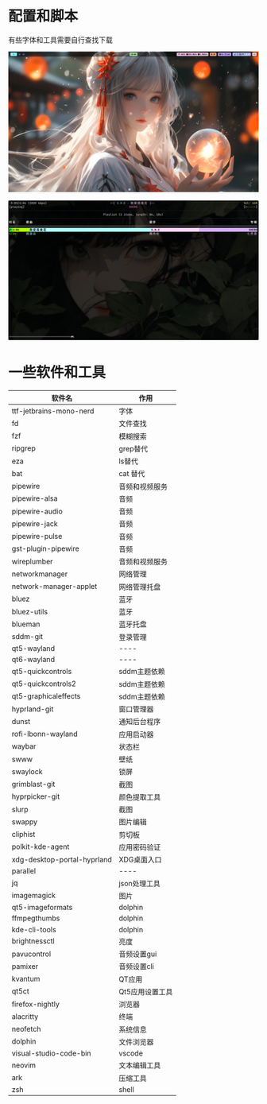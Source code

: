 # 配置和脚本
有些字体和工具需要自行查找下载

![](./screenshots/screenshot_2.png)

![](./screenshots/music.png)

# 一些软件和工具

| 软件名                      | 作用            |
| -----                       | -----           |
| ttf-jetbrains-mono-nerd     | 字体            |
| fd                          | 文件查找        |
| fzf                         | 模糊搜索        |
| ripgrep                     | grep替代        |
| eza                         | ls替代          |
| bat                         | cat 替代        |
| pipewire                    | 音频和视频服务  |
| pipewire-alsa               | 音频            |
| pipewire-audio              | 音频            |
| pipewire-jack               | 音频            |
| pipewire-pulse              | 音频            |
| gst-plugin-pipewire         | 音频            |
| wireplumber                 | 音频和视频服务  |
| networkmanager              | 网络管理        |
| network-manager-applet      | 网络管理托盘    |
| bluez                       | 蓝牙            |
| bluez-utils                 | 蓝牙            |
| blueman                     | 蓝牙托盘        |
| sddm-git                    | 登录管理        |
| qt5-wayland                 | ----            |
| qt6-wayland                 | ----            |
| qt5-quickcontrols           | sddm主题依赖    |
| qt5-quickcontrols2          | sddm主题依赖    |
| qt5-graphicaleffects        | sddm主题依赖    |
| hyprland-git                | 窗口管理器      |
| dunst                       | 通知后台程序    |
| rofi-lbonn-wayland          | 应用启动器      |
| waybar                      | 状态栏          |
| swww                        | 壁纸            |
| swaylock                    | 锁屏            |
| grimblast-git               | 截图            |
| hyprpicker-git              | 颜色提取工具    |
| slurp                       | 截图            |
| swappy                      | 图片编辑        |
| cliphist                    | 剪切板          |
| polkit-kde-agent            | 应用密码验证    |
| xdg-desktop-portal-hyprland | XDG桌面入口     |
| parallel                    | ----            |
| jq                          | json处理工具    |
| imagemagick                 | 图片            |
| qt5-imageformats            | dolphin         |
| ffmpegthumbs                | dolphin         |
| kde-cli-tools               | dolphin         |
| brightnessctl               | 亮度            |
| pavucontrol                 | 音频设置gui     |
| pamixer                     | 音频设置cli     |
| kvantum                     | QT应用          |
| qt5ct                       | Qt5应用设置工具 |
| firefox-nightly             | 浏览器          |
| alacritty                   | 终端            |
| neofetch                    | 系统信息        |
| dolphin                     | 文件浏览器      |
| visual-studio-code-bin      | vscode          |
| neovim                      | 文本编辑工具    |
| ark                         | 压缩工具        |
| zsh                         | shell           |
